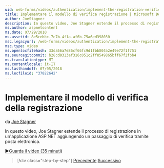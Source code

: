 ```yaml
---
uid: web-forms/videos/authentication/implement-the-registration-verification-pattern
title: Implementare il modello di verifica registrazione | Microsoft Docs
author: JoeStagner
description: In questo video, Joe Stagner estende il processo di registrazione in un'applicazione ASP.NET aggiungendo un passaggio di verifica tramite posta elettronica.
ms.author: aspnetcontent
ms.date: 07/29/2010
ms.assetid: 8e5cebbc-7e7b-4f1a-af6b-75a6ed398030
msc.legacyurl: /web-forms/videos/authentication/implement-the-registration-verification-pattern
msc.type: video
ms.openlocfilehash: 33da56a7e86cf66fc9d1fbb804a2e49e72f1f751
ms.sourcegitcommit: b28cd0313af316c051c2ff8549865bff67f2fbb4
ms.translationtype: MT
ms.contentlocale: it-IT
ms.lasthandoff: 07/05/2018
ms.locfileid: "37822642"
---
```

<a name="implement-the-registration-verification-pattern"></a>Implementare il modello di verifica della registrazione
====================
da [Joe Stagner](https://github.com/JoeStagner)

In questo video, Joe Stagner estende il processo di registrazione in un'applicazione ASP.NET aggiungendo un passaggio di verifica tramite posta elettronica.

[&#9654;Guarda il video (35 minuti)](https://channel9.msdn.com/Blogs/ASP-NET-Site-Videos/implement-the-registration-verification-pattern)

> [!div class="step-by-step"]
> [Precedente](logging-users-into-your-membership-system.md)
> [Successivo](simple-web-service-authentication.md)
